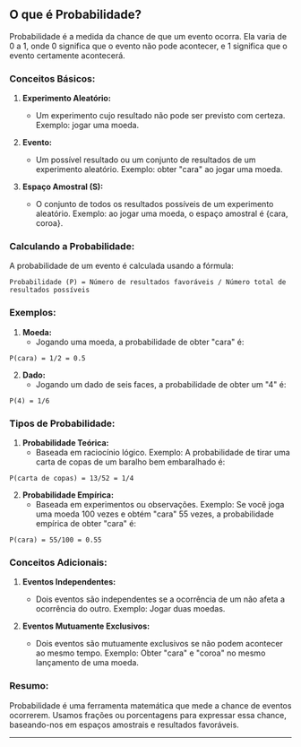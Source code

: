 ## O que é Probabilidade?

Probabilidade é a medida da chance de que um evento ocorra. Ela varia de 0 a 1, onde 0 significa que o evento não pode acontecer, e 1 significa que o evento certamente acontecerá.

### Conceitos Básicos:

1. **Experimento Aleatório:**
   - Um experimento cujo resultado não pode ser previsto com certeza. Exemplo: jogar uma moeda.

2. **Evento:**
   - Um possível resultado ou um conjunto de resultados de um experimento aleatório. Exemplo: obter "cara" ao jogar uma moeda.

3. **Espaço Amostral (S):**
   - O conjunto de todos os resultados possíveis de um experimento aleatório. Exemplo: ao jogar uma moeda, o espaço amostral é {cara, coroa}.

### Calculando a Probabilidade:

A probabilidade de um evento é calculada usando a fórmula:

```
Probabilidade (P) = Número de resultados favoráveis / Número total de resultados possíveis
```

### Exemplos:

1. **Moeda:**
   - Jogando uma moeda, a probabilidade de obter "cara" é:

```
P(cara) = 1/2 = 0.5
```

2. **Dado:**
   - Jogando um dado de seis faces, a probabilidade de obter um "4" é:

```
P(4) = 1/6
```

### Tipos de Probabilidade:

1. **Probabilidade Teórica:**
   - Baseada em raciocínio lógico. Exemplo: A probabilidade de tirar uma carta de copas de um baralho bem embaralhado é:

```
P(carta de copas) = 13/52 = 1/4
```

2. **Probabilidade Empírica:**
   - Baseada em experimentos ou observações. Exemplo: Se você joga uma moeda 100 vezes e obtém "cara" 55 vezes, a probabilidade empírica de obter "cara" é:

```
P(cara) = 55/100 = 0.55
```

### Conceitos Adicionais:

1. **Eventos Independentes:**
   - Dois eventos são independentes se a ocorrência de um não afeta a ocorrência do outro. Exemplo: Jogar duas moedas.

2. **Eventos Mutuamente Exclusivos:**
   - Dois eventos são mutuamente exclusivos se não podem acontecer ao mesmo tempo. Exemplo: Obter "cara" e "coroa" no mesmo lançamento de uma moeda.

### Resumo:

Probabilidade é uma ferramenta matemática que mede a chance de eventos ocorrerem. Usamos frações ou porcentagens para expressar essa chance, baseando-nos em espaços amostrais e resultados favoráveis.

---
